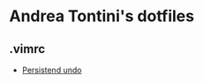 # Andrea Tontini's dotfiles

## .vimrc
- [Persistend undo](https://stackoverflow.com/questions/5700389/using-vims-persistent-undo)
